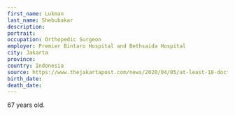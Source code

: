 ```yaml
---
first_name: Lukman
last_name: Shebubakar
description: 
portrait: 
occupation: Orthopedic Surgeon
employer: Premier Bintaro Hospital and Bethsaida Hospital
city: Jakarta
province: 
country: Indonesia
source: https://www.thejakartapost.com/news/2020/04/05/at-least-18-doctors-have-died-in-the-fight-against-covid-19.html
birth_date: 
death_date: 
---
```


67 years old.